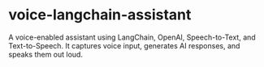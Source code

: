 # voice-langchain-assistant
A voice-enabled assistant using LangChain, OpenAI, Speech-to-Text, and Text-to-Speech. It captures voice input, generates AI responses, and speaks them out loud.
